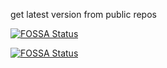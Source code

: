 
get latest version from public repos

[![FOSSA Status](https://app.fossa.com/api/projects/git%2Bgithub.com%2Fhacker65536%2Flatestver.svg?type=shield)](https://app.fossa.com/projects/git%2Bgithub.com%2Fhacker65536%2Flatestver?ref=badge_shield)

[![FOSSA Status](https://app.fossa.com/api/projects/git%2Bgithub.com%2Fhacker65536%2Flatestver.svg?type=large)](https://app.fossa.com/projects/git%2Bgithub.com%2Fhacker65536%2Flatestver?ref=badge_large)
